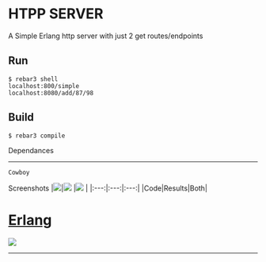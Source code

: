 HTPP SERVER
=====

A Simple Erlang http server with just 2 get routes/endpoints

Run
-----

    $ rebar3 shell
    localhost:800/simple
    localhost:8080/add/87/98

Build
-----

    $ rebar3 compile

Dependances

-----
    
    Cowboy

Screenshots
|<image src="screenshots/2.png">|<image src="screenshots/3.png"> |<image src="screenshots/1.png"> |
|:---:|:---:|:---:|
|Code|Results|Both|    

# [Erlang](https://www.erlang.org/)

![](https://upload.wikimedia.org/wikipedia/commons/thumb/0/04/Erlang_logo.svg/1200px-Erlang_logo.svg.png)

---
